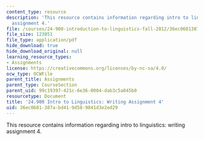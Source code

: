 ```yaml
---
content_type: resource
description: 'This resource contains information regarding intro to linguistics: writing
  assignment 4.'
file: /courses/24-900-introduction-to-linguistics-fall-2012/36ec0681387abd419d589841d3e2ed29_MIT24_900F12_Assignment4.pdf
file_size: 123051
file_type: application/pdf
hide_download: true
hide_download_original: null
learning_resource_types:
- Assignments
license: https://creativecommons.org/licenses/by-nc-sa/4.0/
ocw_type: OCWFile
parent_title: Assignments
parent_type: CourseSection
parent_uid: 99c19397-421c-6e36-0004-dab3c5a045b0
resourcetype: Document
title: '24.900 Intro to Linguistics: Writing Assignment 4'
uid: 36ec0681-387a-bd41-9d58-9841d3e2ed29
---
```

This resource contains information regarding intro to linguistics: writing assignment 4.